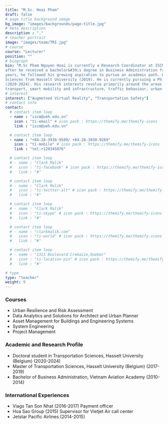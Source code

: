 ```yaml
---
title: "M.Sc. Hoai Pham"
draft: false
# page title background image
bg_image: "images/backgrounds/page-title.jpg"
# meta description
description : "."
# teacher portrait
image: "images/team/TRI.jpg"
# course
course: "Lecturer"
position: ""
# biograph
bio: "M.Sc Pham Nguyen Hoai is currently a Research Coordinator at ISCM. He firstly started his career in aviation industry
after he received a bachelor&#39;s degree in Business Administration from Vietnam Aviation Academy (2014). After three
years, he followed his growing aspiration to pursue an academic path. He holds a master&#39;s degree in Transportation
Sciences from Hasselt University (2019). He is currently pursuing a Ph.D in Transportation Sciences at Hasselt University
(2020-2024). His research interests revolve primarily around the areas of gamification and virtual reality in education and
transport, smart mobility and infrastructure, traffic behaviour, urban transportation planning and transport economics."
# interest
interest: ["Augmetned Virtual Reality", "Transportation Safety"]
# contact info
contact:
  # contact item loop
  - name : "iscm@ueh.edu.vn"
    icon : "ti-email" # icon pack : https://themify.me/themify-icons
    link : "iscm@ueh.edu.vn"

  # contact item loop
  - name : "+84-28-3930-9589/ +84-28-3930-9269"
    icon : "ti-mobile" # icon pack : https://themify.me/themify-icons
    link : "tel:+120345876"

  # contact item loop
  # - name : "Clark Malik"
  #   icon : "ti-facebook" # icon pack : https://themify.me/themify-icons
  #   link : "#"

  # contact item loop
  # - name : "Clark Malik"
  #   icon : "ti-twitter-alt" # icon pack : https://themify.me/themify-icons
  #   link : "#"

  # contact item loop
  # - name : "Clark Malik"
  #   icon : "ti-skype" # icon pack : https://themify.me/themify-icons
  #   link : "#"

  # contact item loop
  # - name : "clarkmalik.com"
  #   icon : "ti-world" # icon pack : https://themify.me/themify-icons
  #   link : "#"

  # contact item loop
  # - name : "1313 Boulevard Cremazie,Quebec"
  #   icon : "ti-location-pin" # icon pack : https://themify.me/themify-icons
  #   link : "#"

# type
type: "teacher"
weight: 9
---
```


### Courses
* Urban Resilience and Risk Assessment
* Data Analytics and Solutions for Architect and Urban Planner
* Asset Management for Buildings and Engineering Systems
* System Engineering
* Project Management


### Academic and Research Profile
*	Doctoral student in Transportation Sciences, Hasselt University (Belgium) (2020-2024)
*	Master of Transportation Sciences, Hasselt University (Belgium) (2017-2019)
*	Bachelor of Business Administration, Vietnam Aviation Academy (2010-2014)

### International Experiences
*	Viags Tan Son Nhat (2016-2017)
Payment officer
*	Hoa Sao Group (2015)
Supervisor for Vietjet Air call center
*	Jetstar Pacific Airlines (2014-2015) 

